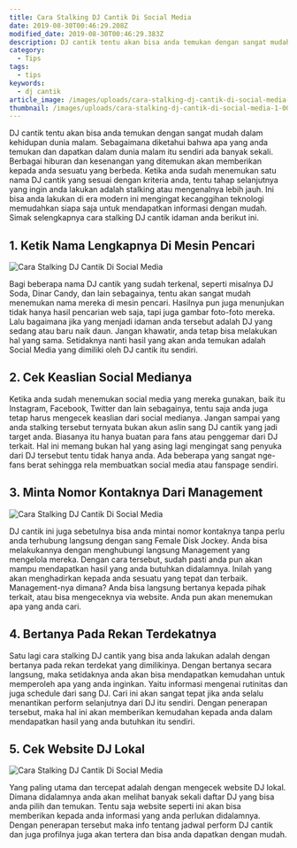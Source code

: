 ```yaml
---
title: Cara Stalking DJ Cantik Di Social Media
date: 2019-08-30T00:46:29.208Z
modified_date: 2019-08-30T00:46:29.383Z
description: DJ cantik tentu akan bisa anda temukan dengan sangat mudah dalam kehidupan dunia malam. Sebagaimana diketahui bahwa apa yang anda temukan dan dapatkan.
category:
  - Tips
tags:
  - tips
keywords:
  - dj cantik
article_image: /images/uploads/cara-stalking-dj-cantik-di-social-media-1.jpg
thumbnail: /images/uploads/cara-stalking-dj-cantik-di-social-media-1-004.jpg
---
```

DJ cantik tentu akan bisa anda temukan dengan sangat mudah dalam kehidupan dunia malam. Sebagaimana diketahui bahwa apa yang anda temukan dan dapatkan dalam dunia malam itu sendiri ada banyak sekali. Berbagai hiburan dan kesenangan yang ditemukan akan memberikan kepada anda sesuatu yang berbeda. Ketika anda sudah menemukan satu nama DJ cantik yang sesuai dengan kriteria anda, tentu tahap selanjutnya yang ingin anda lakukan adalah stalking atau mengenalnya lebih jauh. Ini bisa anda lakukan di era modern ini mengingat kecanggihan teknologi memudahkan siapa saja untuk mendapatkan informasi dengan mudah. Simak selengkapnya cara stalking DJ cantik idaman anda berikut ini.



## 1. Ketik Nama Lengkapnya Di Mesin Pencari

![Cara Stalking DJ Cantik Di Social Media](https://res.cloudinary.com/kodai/image/upload/v1567210994/dm/c/cara-stalking-dj-cantik-di-social-media-3.jpg)

Bagi beberapa nama DJ cantik yang sudah terkenal, seperti misalnya DJ Soda, Dinar Candy, dan lain sebagainya, tentu akan sangat mudah menemukan nama mereka di mesin pencari. Hasilnya pun juga menunjukan tidak hanya hasil pencarian web saja, tapi juga gambar foto-foto mereka. Lalu bagaimana jika yang menjadi idaman anda tersebut adalah DJ yang sedang atau baru naik daun. Jangan khawatir, anda tetap bisa melakukan hal yang sama. Setidaknya nanti hasil yang akan anda temukan adalah Social Media yang dimiliki oleh DJ cantik itu sendiri.



## 2. Cek Keaslian Social Medianya

Ketika anda sudah menemukan social media yang mereka gunakan, baik itu Instagram, Facebook, Twitter dan lain sebagainya, tentu saja anda juga tetap harus mengecek keaslian dari social medianya. Jangan sampai yang anda stalking tersebut ternyata bukan akun aslin sang DJ cantik yang jadi target anda. Biasanya itu hanya buatan para fans atau penggemar dari DJ terkait. Hal ini memang bukan hal yang asing lagi mengingat sang penyuka dari DJ tersebut tentu tidak hanya anda. Ada beberapa yang sangat nge-fans berat sehingga rela membuatkan social media atau fanspage sendiri.



## 3. Minta Nomor Kontaknya Dari Management

![Cara Stalking DJ Cantik Di Social Media](https://res.cloudinary.com/kodai/image/upload/v1567210994/dm/c/cara-stalking-dj-cantik-di-social-media-2.jpg)

DJ cantik ini juga sebetulnya bisa anda mintai nomor kontaknya tanpa perlu anda terhubung langsung dengan sang Female Disk Jockey. Anda bisa melakukannya dengan menghubungi langsung Management yang mengelola mereka. Dengan cara tersebut, sudah pasti anda pun akan mampu mendapatkan hasil yang anda butuhkan didalamnya. Inilah yang akan menghadirkan kepada anda sesuatu yang tepat dan terbaik. Management-nya dimana? Anda bisa langsung bertanya kepada pihak terkait, atau bisa mengeceknya via website. Anda pun akan menemukan apa yang anda cari.



## 4. Bertanya Pada Rekan Terdekatnya

Satu lagi cara stalking DJ cantik yang bisa anda lakukan adalah dengan bertanya pada rekan terdekat yang dimilikinya. Dengan bertanya secara langsung, maka setidaknya anda akan bisa mendapatkan kemudahan untuk memperoleh apa yang anda inginkan. Yaitu informasi mengenai rutinitas dan juga schedule dari sang DJ. Cari ini akan sangat tepat jika anda selalu menantikan perform selanjutnya dari DJ itu sendiri. Dengan penerapan tersebut, maka hal ini akan memberikan kemudahan kepada anda dalam mendapatkan hasil yang anda butuhkan itu sendiri.



## 5. Cek Website DJ Lokal

![Cara Stalking DJ Cantik Di Social Media](https://res.cloudinary.com/kodai/image/upload/v1567210994/dm/c/cara-stalking-dj-cantik-di-social-media-1.jpg)

Yang paling utama dan tercepat adalah dengan mengecek website DJ lokal. Dimana didalamnya anda akan melihat banyak sekali daftar DJ yang bisa anda pilih dan temukan. Tentu saja website seperti ini akan bisa memberikan kepada anda informasi yang anda perlukan didalamnya. Dengan penerapan tersebut maka info tentang jadwal perform DJ cantik dan juga profilnya juga akan tertera dan bisa anda dapatkan dengan mudah.
